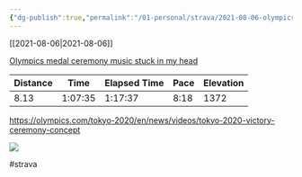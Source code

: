```yaml
---
{"dg-publish":true,"permalink":"/01-personal/strava/2021-08-06-olympics-medal-ceremony-music-stuck-in-my-head/"}
---
```



[[2021-08-06\|2021-08-06]]

[Olympics medal ceremony music stuck in my head](https://www.strava.com/activities/5749945354)

| Distance | Time    | Elapsed Time | Pace | Elevation |
| -------- | ------- | ------------ | ---- | --------- |
| 8.13     | 1:07:35 | 1:17:37      | 8:18 | 1372      |


https://olympics.com/tokyo-2020/en/news/videos/tokyo-2020-victory-ceremony-concept
    
![](https://dgtzuqphqg23d.cloudfront.net/LI-sgtib78gVL9qpxYluRGzP91HgzuVbpdktZF6VdJ0-768x260.jpg)

    

#strava
